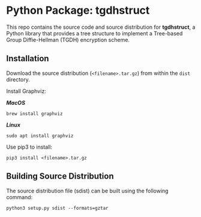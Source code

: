 # Python Package: tgdhstruct
This repo contains the source code and source distribution for **tgdhstruct**, a Python library that provides a tree structure to implement a Tree-based Group Diffie-Hellman (TGDH) encryption scheme. 
## Installation
Download the source distribution (`<filename>.tar.gz`) from within the `dist` directory.

Install Graphviz:

***MacOS***
```
brew install graphviz
```
***Linux***
```
sudo apt install graphviz
```
Use pip3 to install:
```
pip3 install <filename>.tar.gz
```
## Building Source Distribution
The source distribution file (sdist) can be built using the following command:
```
python3 setup.py sdist --formats=gztar
```
